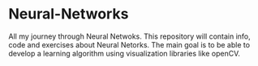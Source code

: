 # Neural-Networks
All my journey through Neural Netwoks. This repository will contain info, code and exercises about Neural Netorks. The main goal is to be able to develop a learning algorithm using visualization libraries like openCV.
